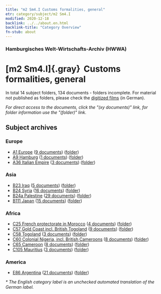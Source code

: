 ```yaml
---
title: "m2 Sm4.I Customs formalities, general"
etr: category/subject/m2 Sm4.I
modified: 2020-12-18
backlink: ../../about.en.html
backlink-title: "Category Overview"
fn-stub: about
---
```


### Hamburgisches Welt-Wirtschafts-Archiv (HWWA)
# [m2 Sm4.I]{.gray}&#8201; Customs formalities, general&#160; 





In total 14 subject folders, 134 documents - folders incomplete.
For material not published as folders, please check the [digitized films](/film/h1_sh) (in German).

_For direct access to the documents, click the "(xy documents)" link, for folder information use the "(folder)" link._

## Subject archives



### Europe

- [A1 Europe](../../../geo/about.en.html#A1) (<a href="https://dfg-viewer.de/show/?tx_dlf[id]=https://pm20.zbw.eu/mets/sh/1408xx/140892/1448xx/144858/public.mets.en.xml" target="_blank">9 documents</a>) ([folder](http://purl.org/pressemappe20/folder/sh/140892,144858))
- [A9 Hamburg](../../../geo/about.en.html#A9) (<a href="https://dfg-viewer.de/show/?tx_dlf[id]=https://pm20.zbw.eu/mets/sh/1409xx/140905/1448xx/144858/public.mets.en.xml" target="_blank">1 documents</a>) ([folder](http://purl.org/pressemappe20/folder/sh/140905,144858))
- [A36 Italian Empire](../../../geo/about.en.html#A36) (<a href="https://dfg-viewer.de/show/?tx_dlf[id]=https://pm20.zbw.eu/mets/sh/1410xx/141012/1448xx/144858/public.mets.en.xml" target="_blank">3 documents</a>) ([folder](http://purl.org/pressemappe20/folder/sh/141012,144858))

### Asia

- [B23 Iraq](../../../geo/about.en.html#B23) (<a href="https://dfg-viewer.de/show/?tx_dlf[id]=https://pm20.zbw.eu/mets/sh/1411xx/141113/1448xx/144858/public.mets.en.xml" target="_blank">5 documents</a>) ([folder](http://purl.org/pressemappe20/folder/sh/141113,144858))
- [B24 Syria](../../../geo/about.en.html#B24) (<a href="https://dfg-viewer.de/show/?tx_dlf[id]=https://pm20.zbw.eu/mets/sh/1411xx/141114/1448xx/144858/public.mets.en.xml" target="_blank">16 documents</a>) ([folder](http://purl.org/pressemappe20/folder/sh/141114,144858))
- [B24a Palestine](../../../geo/about.en.html#B24a) (<a href="https://dfg-viewer.de/show/?tx_dlf[id]=https://pm20.zbw.eu/mets/sh/1411xx/141115/1448xx/144858/public.mets.en.xml" target="_blank">29 documents</a>) ([folder](http://purl.org/pressemappe20/folder/sh/141115,144858))
- [B111 Japan](../../../geo/about.en.html#B111) (<a href="https://dfg-viewer.de/show/?tx_dlf[id]=https://pm20.zbw.eu/mets/sh/1412xx/141272/1448xx/144858/public.mets.en.xml" target="_blank">15 documents</a>) ([folder](http://purl.org/pressemappe20/folder/sh/141272,144858))

### Africa

- [C25 French protectorate in Morocco](../../../geo/about.en.html#C25) (<a href="https://dfg-viewer.de/show/?tx_dlf[id]=https://pm20.zbw.eu/mets/sh/1413xx/141358/1448xx/144858/public.mets.en.xml" target="_blank">4 documents</a>) ([folder](http://purl.org/pressemappe20/folder/sh/141358,144858))
- [C57 Gold Coast incl. British Togoland](../../../geo/about.en.html#C57) (<a href="https://dfg-viewer.de/show/?tx_dlf[id]=https://pm20.zbw.eu/mets/sh/1414xx/141406/1448xx/144858/public.mets.en.xml" target="_blank">9 documents</a>) ([folder](http://purl.org/pressemappe20/folder/sh/141406,144858))
- [C58 Togoland](../../../geo/about.en.html#C58) (<a href="https://dfg-viewer.de/show/?tx_dlf[id]=https://pm20.zbw.eu/mets/sh/1414xx/141408/1448xx/144858/public.mets.en.xml" target="_blank">3 documents</a>) ([folder](http://purl.org/pressemappe20/folder/sh/141408,144858))
- [C60 Colonial Nigeria, incl. British Cameroons](../../../geo/about.en.html#C60) (<a href="https://dfg-viewer.de/show/?tx_dlf[id]=https://pm20.zbw.eu/mets/sh/1414xx/141409/1448xx/144858/public.mets.en.xml" target="_blank">8 documents</a>) ([folder](http://purl.org/pressemappe20/folder/sh/141409,144858))
- [C65 Cameroon](../../../geo/about.en.html#C65) (<a href="https://dfg-viewer.de/show/?tx_dlf[id]=https://pm20.zbw.eu/mets/sh/1414xx/141410/1448xx/144858/public.mets.en.xml" target="_blank">8 documents</a>) ([folder](http://purl.org/pressemappe20/folder/sh/141410,144858))
- [C105 Mauritius](../../../geo/about.en.html#C105) (<a href="https://dfg-viewer.de/show/?tx_dlf[id]=https://pm20.zbw.eu/mets/sh/1414xx/141469/1448xx/144858/public.mets.en.xml" target="_blank">3 documents</a>) ([folder](http://purl.org/pressemappe20/folder/sh/141469,144858))

### America

- [E86 Argentina](../../../geo/about.en.html#E86) (<a href="https://dfg-viewer.de/show/?tx_dlf[id]=https://pm20.zbw.eu/mets/sh/1416xx/141692/1448xx/144858/public.mets.en.xml" target="_blank">21 documents</a>) ([folder](http://purl.org/pressemappe20/folder/sh/141692,144858))


_* The English category label is an unchecked automated translation of the German label._

